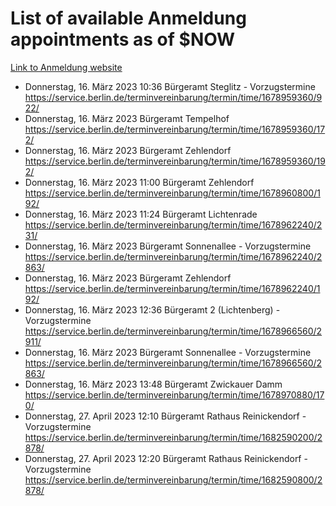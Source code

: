 # List of available Anmeldung appointments as of $NOW
[Link to Anmeldung website](https://service.berlin.de/terminvereinbarung/termin/tag.php?termin=1&anliegen[]=120686&dienstleisterlist=122210,122217,327316,122219,327312,122227,327314,122231,327346,122243,327348,122254,122252,329742,122260,329745,122262,329748,122271,327278,122273,327274,122277,327276,330436,122280,327294,122282,327290,122284,327292,122291,327270,122285,327266,122286,327264,122296,327268,150230,329760,122297,327286,122294,327284,122312,329763,122314,329775,122304,327330,122311,327334,122309,327332,317869,122281,327352,122279,329772,122283,122276,327324,122274,327326,122267,329766,122246,327318,122251,327320,122257,327322,122208,327298,122226,327300&herkunft=http%3A%2F%2Fservice.berlin.de%2Fdienstleistung%2F120686%2F)
- Donnerstag, 16. März 2023 10:36 Bürgeramt Steglitz - Vorzugstermine https://service.berlin.de/terminvereinbarung/termin/time/1678959360/922/
- Donnerstag, 16. März 2023  Bürgeramt Tempelhof https://service.berlin.de/terminvereinbarung/termin/time/1678959360/172/
- Donnerstag, 16. März 2023  Bürgeramt Zehlendorf https://service.berlin.de/terminvereinbarung/termin/time/1678959360/192/
- Donnerstag, 16. März 2023 11:00 Bürgeramt Zehlendorf https://service.berlin.de/terminvereinbarung/termin/time/1678960800/192/
- Donnerstag, 16. März 2023 11:24 Bürgeramt Lichtenrade https://service.berlin.de/terminvereinbarung/termin/time/1678962240/231/
- Donnerstag, 16. März 2023  Bürgeramt Sonnenallee - Vorzugstermine https://service.berlin.de/terminvereinbarung/termin/time/1678962240/2863/
- Donnerstag, 16. März 2023  Bürgeramt Zehlendorf https://service.berlin.de/terminvereinbarung/termin/time/1678962240/192/
- Donnerstag, 16. März 2023 12:36 Bürgeramt 2 (Lichtenberg) - Vorzugstermine https://service.berlin.de/terminvereinbarung/termin/time/1678966560/2911/
- Donnerstag, 16. März 2023  Bürgeramt Sonnenallee - Vorzugstermine https://service.berlin.de/terminvereinbarung/termin/time/1678966560/2863/
- Donnerstag, 16. März 2023 13:48 Bürgeramt Zwickauer Damm https://service.berlin.de/terminvereinbarung/termin/time/1678970880/170/
- Donnerstag, 27. April 2023 12:10 Bürgeramt Rathaus Reinickendorf - Vorzugstermine https://service.berlin.de/terminvereinbarung/termin/time/1682590200/2878/
- Donnerstag, 27. April 2023 12:20 Bürgeramt Rathaus Reinickendorf - Vorzugstermine https://service.berlin.de/terminvereinbarung/termin/time/1682590800/2878/
